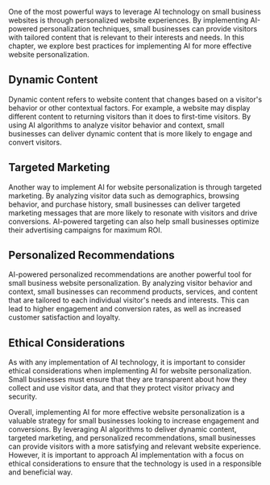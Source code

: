 
One of the most powerful ways to leverage AI technology on small business websites is through personalized website experiences. By implementing AI-powered personalization techniques, small businesses can provide visitors with tailored content that is relevant to their interests and needs. In this chapter, we explore best practices for implementing AI for more effective website personalization.

Dynamic Content
---------------

Dynamic content refers to website content that changes based on a visitor's behavior or other contextual factors. For example, a website may display different content to returning visitors than it does to first-time visitors. By using AI algorithms to analyze visitor behavior and context, small businesses can deliver dynamic content that is more likely to engage and convert visitors.

Targeted Marketing
------------------

Another way to implement AI for website personalization is through targeted marketing. By analyzing visitor data such as demographics, browsing behavior, and purchase history, small businesses can deliver targeted marketing messages that are more likely to resonate with visitors and drive conversions. AI-powered targeting can also help small businesses optimize their advertising campaigns for maximum ROI.

Personalized Recommendations
----------------------------

AI-powered personalized recommendations are another powerful tool for small business website personalization. By analyzing visitor behavior and context, small businesses can recommend products, services, and content that are tailored to each individual visitor's needs and interests. This can lead to higher engagement and conversion rates, as well as increased customer satisfaction and loyalty.

Ethical Considerations
----------------------

As with any implementation of AI technology, it is important to consider ethical considerations when implementing AI for website personalization. Small businesses must ensure that they are transparent about how they collect and use visitor data, and that they protect visitor privacy and security.

Overall, implementing AI for more effective website personalization is a valuable strategy for small businesses looking to increase engagement and conversions. By leveraging AI algorithms to deliver dynamic content, targeted marketing, and personalized recommendations, small businesses can provide visitors with a more satisfying and relevant website experience. However, it is important to approach AI implementation with a focus on ethical considerations to ensure that the technology is used in a responsible and beneficial way.
